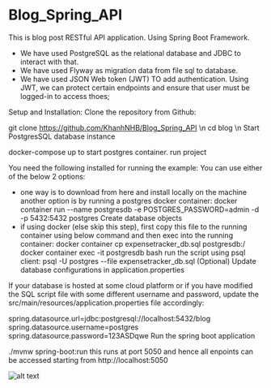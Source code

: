 # Blog_Spring_API
This is blog post RESTful API application. Using Spring Boot Framework. 
  + We have used PostgreSQL as the relational database and JDBC to interact with that. 
  + We have used Flyway as migration data from file sql to database.
  + We have used JSON Web token (JWT) TO add authentication. Using JWT, we can protect certain endpoints and ensure that user must be logged-in to access thoes;

Setup and Installation:
Clone the repository from Github:

git clone https://github.com/KhanhNHB/Blog_Spring_API \n
cd blog \n
Start PostgresSQL database instance

docker-compose up to start postgres container. run project

You need the following installed for running the example:
You can use either of the below 2 options:

  + one way is to download from here and install locally on the machine
another option is by running a postgres docker container:
docker container run --name postgresdb -e POSTGRES_PASSWORD=admin -d -p 5432:5432 postgres
Create database objects
  + if using docker (else skip this step), first copy this file to the running container using below command and then exec into the running container:
docker container cp expensetracker_db.sql postgresdb:/
docker container exec -it postgresdb bash
run the script using psql client:
psql -U postgres --file expensetracker_db.sql
(Optional) Update database configurations in application.properties


If your database is hosted at some cloud platform or if you have modified the SQL script file with some different username and password, update the src/main/resources/application.properties file accordingly:

spring.datasource.url=jdbc:postgresql://localhost:5432/blog
spring.datasource.username=postgres
spring.datasource.password=123ASDqwe
Run the spring boot application

./mvnw spring-boot:run
this runs at port 5050 and hence all enpoints can be accessed starting from http://localhost:5050











![alt text](https://spring.io/images/spring-logo-9146a4d3298760c2e7e49595184e1975.svg)
